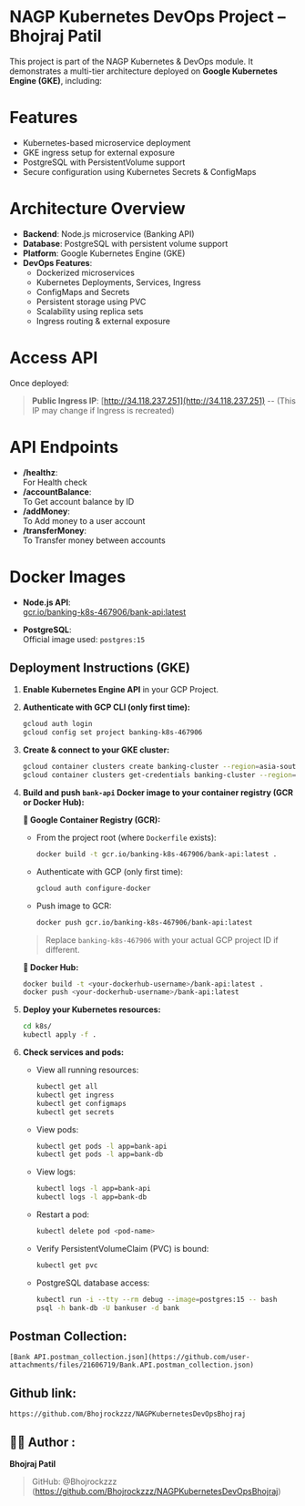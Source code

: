 # NAGP Kubernetes DevOps Project – Bhojraj Patil

This project is part of the NAGP Kubernetes & DevOps module. It demonstrates a multi-tier architecture deployed on **Google Kubernetes Engine (GKE)**, including:

# Features

- Kubernetes-based microservice deployment
- GKE ingress setup for external exposure
- PostgreSQL with PersistentVolume support
- Secure configuration using Kubernetes Secrets & ConfigMaps

# Architecture Overview
- **Backend**: Node.js microservice (Banking API)
- **Database**: PostgreSQL with persistent volume support
- **Platform**: Google Kubernetes Engine (GKE)
- **DevOps Features**:
  - Dockerized microservices
  - Kubernetes Deployments, Services, Ingress
  - ConfigMaps and Secrets
  - Persistent storage using PVC
  - Scalability using replica sets
  - Ingress routing & external exposure

# Access API
Once deployed:
> **Public Ingress IP**: [http://34.118.237.251](http://34.118.237.251)  -- (This IP may change if Ingress is recreated)

# API Endpoints 
- **/healthz**:  
  For Health check
- **/accountBalance**:  
  To Get account balance by ID  
- **/addMoney**:  
  To Add money to a user account
- **/transferMoney**:  
  To Transfer money between accounts

# Docker Images

- **Node.js API**:  
  [gcr.io/banking-k8s-467906/bank-api:latest](https://console.cloud.google.com/gcr/images/banking-k8s-467906/GLOBAL/bank-api)

- **PostgreSQL**:  
  Official image used: `postgres:15`


## Deployment Instructions (GKE)

1. **Enable Kubernetes Engine API** in your GCP Project.

2. **Authenticate with GCP CLI (only first time):**
   ```bash
   gcloud auth login
   gcloud config set project banking-k8s-467906
   ```

3. **Create & connect to your GKE cluster:**
   ```bash
   gcloud container clusters create banking-cluster --region=asia-south1
   gcloud container clusters get-credentials banking-cluster --region=asia-south1
   ```

4. **Build and push `bank-api` Docker image to your container registry (GCR or Docker Hub):**

   **🔹 Google Container Registry (GCR):**
   - From the project root (where `Dockerfile` exists):
     ```bash
     docker build -t gcr.io/banking-k8s-467906/bank-api:latest .
     ```
   - Authenticate with GCP (only first time):
     ```bash
     gcloud auth configure-docker
     ```
   - Push image to GCR:
     ```bash
     docker push gcr.io/banking-k8s-467906/bank-api:latest
     ```
   > Replace `banking-k8s-467906` with your actual GCP project ID if different.

   **🔹 Docker Hub:**
   ```bash
   docker build -t <your-dockerhub-username>/bank-api:latest .
   docker push <your-dockerhub-username>/bank-api:latest
   ```

5. **Deploy your Kubernetes resources:**
   ```bash
   cd k8s/
   kubectl apply -f .
   ```

6. **Check services and pods:**

   - View all running resources:
     ```bash
     kubectl get all
     kubectl get ingress
     kubectl get configmaps
     kubectl get secrets
     ```
   - View pods:
     ```bash
     kubectl get pods -l app=bank-api
     kubectl get pods -l app=bank-db
     ```
   - View logs:
     ```bash
     kubectl logs -l app=bank-api
     kubectl logs -l app=bank-db
     ```
   - Restart a pod:
     ```bash
     kubectl delete pod <pod-name>
     ```
   - Verify PersistentVolumeClaim (PVC) is bound:
     ```bash
     kubectl get pvc
     ```
   - PostgreSQL database access:
     ```bash
     kubectl run -i --tty --rm debug --image=postgres:15 -- bash
     psql -h bank-db -U bankuser -d bank
     ```
## Postman Collection:
    [Bank API.postman_collection.json](https://github.com/user-attachments/files/21606719/Bank.API.postman_collection.json)
  

## Github link:
    https://github.com/Bhojrockzzz/NAGPKubernetesDevOpsBhojraj


## 🧑‍💻 Author : 
  **Bhojraj Patil**
  > GitHub: @Bhojrockzzz (https://github.com/Bhojrockzzz/NAGPKubernetesDevOpsBhojraj)

